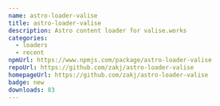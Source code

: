 ```yaml
---
name: astro-loader-valise
title: astro-loader-valise
description: Astro content loader for valise.works
categories:
  - loaders
  - recent
npmUrl: https://www.npmjs.com/package/astro-loader-valise
repoUrl: https://github.com/zakj/astro-loader-valise
homepageUrl: https://github.com/zakj/astro-loader-valise
badge: new
downloads: 83
---
```

